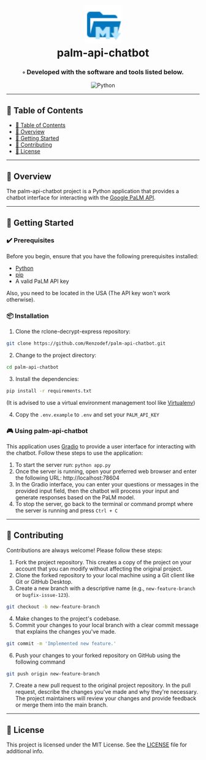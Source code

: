 
<div align="center">
<h1 align="center">
<img src="https://raw.githubusercontent.com/PKief/vscode-material-icon-theme/ec559a9f6bfd399b82bb44393651661b08aaf7ba/icons/folder-markdown-open.svg" width="100" />
<br>palm-api-chatbot
</h1>
<h3>◦ Developed with the software and tools listed below.</h3>

<p align="center">
<img src="https://img.shields.io/badge/Python-3776AB.svg?style&logo=Python&logoColor=white" alt="Python" />
</p>
</div>

---

## 📒 Table of Contents
- [📒 Table of Contents](#-table-of-contents)
- [📍 Overview](#-overview)
- [🚀 Getting Started](#-getting-started)
- [🤝 Contributing](#-contributing)
- [📄 License](#-license)

---


## 📍 Overview

The palm-api-chatbot project is a Python application that provides a chatbot interface for interacting with the [Google PaLM API](https://developers.generativeai.google/).

---

## 🚀 Getting Started

### ✔️ Prerequisites

Before you begin, ensure that you have the following prerequisites installed:
- [Python](https://www.python.org/)
- [pip](https://pip.pypa.io/)
- A valid PaLM API key

Also, you need to be located in the USA (The API key won't work otherwise).

### 📦 Installation

1. Clone the rclone-decrypt-express repository:
```sh
git clone https://github.com/Renzodef/palm-api-chatbot.git
```

2. Change to the project directory:
```sh
cd palm-api-chatbot
```

3. Install the dependencies:
```sh
pip install -r requirements.txt
```
(It is advised to use a virtual environment management tool like [Virtualenv](https://virtualenv.pypa.io/))

4. Copy the `.env.example` to `.env` and set your `PALM_API_KEY`

### 🎮 Using palm-api-chatbot

This application uses [Gradio](https://gradio.app/) to provide a user interface for interacting with the chatbot.
Follow these steps to use the application:

1. To start the server run: `python app.py`
2. Once the server is running, open your preferred web browser and enter the following URL: http://localhost:78604
3. In the Gradio interface, you can enter your questions or messages in the provided input field, then
   the chatbot will process your input and generate responses based on the PaLM model.
4. To stop the server, go back to the terminal or command prompt where the server is running and press `Ctrl + C`

---

## 🤝 Contributing

Contributions are always welcome! Please follow these steps:
1. Fork the project repository. This creates a copy of the project on your account that you can modify without affecting the original project.
2. Clone the forked repository to your local machine using a Git client like Git or GitHub Desktop.
3. Create a new branch with a descriptive name (e.g., `new-feature-branch` or `bugfix-issue-123`).
```sh
git checkout -b new-feature-branch
```
4. Make changes to the project's codebase.
5. Commit your changes to your local branch with a clear commit message that explains the changes you've made.
```sh
git commit -m 'Implemented new feature.'
```
6. Push your changes to your forked repository on GitHub using the following command
```sh
git push origin new-feature-branch
```
7. Create a new pull request to the original project repository. In the pull request, describe the changes you've made and why they're necessary.
The project maintainers will review your changes and provide feedback or merge them into the main branch.

---

## 📄 License

This project is licensed under the MIT License. See the [LICENSE](https://github.com/Renzodef/palm-api-chatbot/blob/main/LICENSE) file for additional info.

